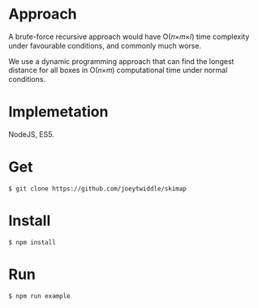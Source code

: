 # Approach

A brute-force recursive approach would have O(𝑛×𝑚×𝑙) time complexity under favourable conditions, and commonly much worse.

We use a dynamic programming approach that can find the longest distance for all boxes in O(𝑛×𝑚) computational time under normal conditions.

# Implemetation

NodeJS, ES5.

# Get

    $ git clone https://github.com/joeytwiddle/skimap

# Install

    $ npm install

# Run

    $ npm run example
